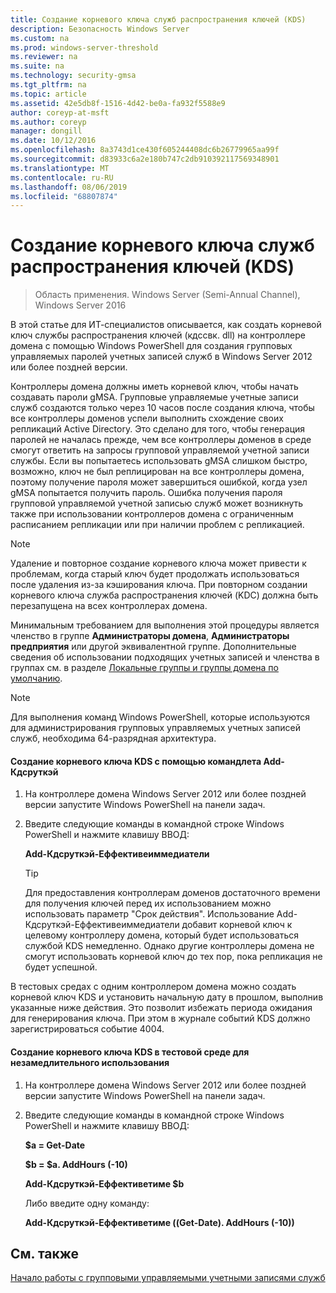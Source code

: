 ```yaml
---
title: Создание корневого ключа служб распространения ключей (KDS)
description: Безопасность Windows Server
ms.custom: na
ms.prod: windows-server-threshold
ms.reviewer: na
ms.suite: na
ms.technology: security-gmsa
ms.tgt_pltfrm: na
ms.topic: article
ms.assetid: 42e5db8f-1516-4d42-be0a-fa932f5588e9
author: coreyp-at-msft
ms.author: coreyp
manager: dongill
ms.date: 10/12/2016
ms.openlocfilehash: 8a3743d1ce430f605244408dc6b26779965aa99f
ms.sourcegitcommit: d83933c6a2e180b747c2db910392117569348901
ms.translationtype: MT
ms.contentlocale: ru-RU
ms.lasthandoff: 08/06/2019
ms.locfileid: "68807874"
---
```

# <a name="create-the-key-distribution-services-kds-root-key"></a>Создание корневого ключа служб распространения ключей (KDS)

>Область применения. Windows Server (Semi-Annual Channel), Windows Server 2016

В этой статье для ИТ-специалистов описывается, как создать корневой ключ службы распространения ключей (кдссвк. dll) на контроллере домена с помощью Windows PowerShell для создания групповых управляемых паролей учетных записей служб в Windows Server 2012 или более поздней версии.

Контроллеры домена должны иметь корневой ключ, чтобы начать создавать пароли gMSA. Групповые управляемые учетные записи служб создаются только через 10 часов после создания ключа, чтобы все контроллеры доменов успели выполнить схождение своих репликаций Active Directory. Это сделано для того, чтобы генерация паролей не началась прежде, чем все контроллеры доменов в среде смогут ответить на запросы групповой управляемой учетной записи службы.  Если вы попытаетесь использовать gMSA слишком быстро, возможно, ключ не был реплицирован на все контроллеры домена, поэтому получение пароля может завершиться ошибкой, когда узел gMSA попытается получить пароль. Ошибка получения пароля групповой управляемой учетной записью служб может возникнуть также при использовании контроллеров домена с ограниченным расписанием репликации или при наличии проблем с репликацией.

> [!NOTE]
> Удаление и повторное создание корневого ключа может привести к проблемам, когда старый ключ будет продолжать использоваться после удаления из-за кэширования ключа. При повторном создании корневого ключа служба распространения ключей (KDC) должна быть перезапущена на всех контроллерах домена.

Минимальным требованием для выполнения этой процедуры является членство в группе **Администраторы домена**, **Администраторы предприятия** или другой эквивалентной группе. Дополнительные сведения об использовании подходящих учетных записей и членства в группах см. в разделе [Локальные группы и группы домена по умолчанию](https://technet.microsoft.com/library/dd728026(WS.10).aspx).

> [!NOTE]
> Для выполнения команд Windows PowerShell, которые используются для администрирования групповых управляемых учетных записей служб, необходима 64-разрядная архитектура.

#### <a name="to-create-the-kds-root-key-using-the-add-kdsrootkey-cmdlet"></a>Создание корневого ключа KDS с помощью командлета Add-Кдсруткэй

1.  На контроллере домена Windows Server 2012 или более поздней версии запустите Windows PowerShell на панели задач.

2.  Введите следующие команды в командной строке Windows PowerShell и нажмите клавишу ВВОД:

    **Add-Кдсруткэй-Еффективеиммедиатели**

    > [!TIP]
    > Для предоставления контроллерам доменов достаточного времени для получения ключей перед их использованием можно использовать параметр "Срок действия". Использование Add-Кдсруткэй-Еффективеиммедиатели добавит корневой ключ к целевому контроллеру домена, который будет использоваться службой KDS немедленно. Однако другие контроллеры домена не смогут использовать корневой ключ до тех пор, пока репликация не будет успешной.

В тестовых средах с одним контроллером домена можно создать корневой ключ KDS и установить начальную дату в прошлом, выполнив указанные ниже действия. Это позволит избежать периода ожидания для генерирования ключа. При этом в журнале событий KDS должно зарегистрироваться событие 4004.

#### <a name="to-create-the-kds-root-key-in-a-test-environment-for-immediate-effectiveness"></a>Создание корневого ключа KDS в тестовой среде для незамедлительного использования

1.  На контроллере домена Windows Server 2012 или более поздней версии запустите Windows PowerShell на панели задач.

2.  Введите следующие команды в командной строке Windows PowerShell и нажмите клавишу ВВОД:

    **$a = Get-Date**

    **$b = $a. AddHours (-10)**

    **Add-Кдсруткэй-Еффективетиме $b**

    Либо введите одну команду:

    **Add-Кдсруткэй-Еффективетиме ((Get-Date). AddHours (-10))**

## <a name="see-also"></a>См. также
[Начало работы с групповыми управляемыми учетными записями служб](getting-started-with-group-managed-service-accounts.md)


